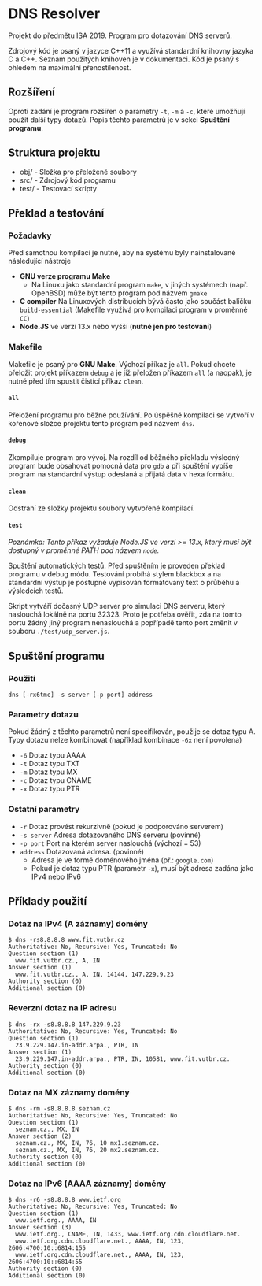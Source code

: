 # DNS Resolver
Projekt do předmětu ISA 2019. Program pro dotazování DNS serverů. 

Zdrojový kód je psaný v jazyce C++11 a využívá standardní knihovny jazyka C a C++. Seznam použitých knihoven je v dokumentaci. Kód je psaný s ohledem na maximální přenostilenost.

## Rozšíření
Oproti zadání je program rozšířen o parametry `-t`, `-m` a `-c`, které umožňují použít další typy dotazů. Popis těchto parametrů je v sekci **Spuštění programu**.

## Struktura projektu
 * obj/  - Složka pro přeložené soubory
 * src/  - Zdrojový kód programu
 * test/ - Testovací skripty

## Překlad a testování
### Požadavky
Před samotnou kompilací je nutné, aby na systému byly nainstalované následující nástroje
 * **GNU verze programu Make**
	 * Na Linuxu jako standardní program `make`, v jiných systémech (např. OpenBSD) může být tento program pod názvem `gmake`
 * **C compiler** Na Linuxových distribucích bývá často jako součást balíčku `build-essential` (Makefile využívá pro kompilaci program v proměnné `CC`)
 * **Node.JS** ve verzi 13.x nebo vyšší (**nutné jen pro testování**)

### Makefile
Makefile je psaný pro **GNU Make**. Výchozí příkaz je `all`.
Pokud chcete přeložit projekt příkazem `debug` a je již přeložen příkazem `all` (a naopak), je nutné před tím spustit čistící příkaz `clean`.

#### `all`
Přeložení programu pro běžné používání. Po úspěšné kompilaci se vytvoří v kořenové složce projektu tento program pod názvem `dns`.

#### `debug`
Zkompiluje program pro vývoj. Na rozdíl od běžného překladu výsledný program bude obsahovat pomocná data pro `gdb` a při spuštění vypíše program na standardní výstup odeslaná a přijatá data v hexa formátu.

#### `clean`
Odstraní ze složky projektu soubory vytvořené kompilací.

#### `test`
*Poznámka: Tento příkaz vyžaduje Node.JS ve verzi >= 13.x, který musí být dostupný v proměnné PATH pod názvem `node`.*

Spuštění automatických testů. Před spuštěním je proveden překlad programu v debug módu. Testování probíhá stylem blackbox a na standardní výstup je postupně vypisován formátovaný text o průběhu a výsledcích testů. 

Skript vytváří dočasný UDP server pro simulaci DNS serveru, který naslouchá lokálně na portu 32323. Proto je potřeba ověřit, zda na tomto portu žádný jiný program nenaslouchá a popřípadě tento port změnit v souboru `./test/udp_server.js`.

## Spuštění programu
### Použití
`dns [-rx6tmc] -s server [-p port] address`
### Parametry dotazu
Pokud žádný z těchto parametrů není specifikován, použije se dotaz typu A. Typy dotazu nelze kombinovat (například kombinace `-6x` není povolena)
 * `-6` Dotaz typu AAAA
 * `-t` Dotaz typu TXT
 * `-m` Dotaz typu MX
 * `-c` Dotaz typu CNAME
 * `-x` Dotaz typu PTR
### Ostatní parametry
 * `-r` Dotaz provést rekurzivně (pokud je podporováno serverem)
 * `-s server` Adresa dotazovaného DNS serveru (povinné)
 * `-p port` Port na kterém server naslouchá (výchozí = 53)
 * `address` Dotazovaná adresa. (povinné)
	 * Adresa je ve formě doménového jména (př.: `google.com`)
	 * Pokud je dotaz typu PTR (parametr `-x`), musí být adresa zadána jako IPv4 nebo IPv6

## Příklady použití
### Dotaz na IPv4 (A záznamy) domény
```
$ dns -rs8.8.8.8 www.fit.vutbr.cz
Authoritative: No, Recursive: Yes, Truncated: No
Question section (1)
  www.fit.vutbr.cz., A, IN
Answer section (1)
  www.fit.vutbr.cz., A, IN, 14144, 147.229.9.23
Authority section (0)
Additional section (0)
```

### Reverzní dotaz na IP adresu
```
$ dns -rx -s8.8.8.8 147.229.9.23
Authoritative: No, Recursive: Yes, Truncated: No
Question section (1)
  23.9.229.147.in-addr.arpa., PTR, IN
Answer section (1)
  23.9.229.147.in-addr.arpa., PTR, IN, 10581, www.fit.vutbr.cz.
Authority section (0)
Additional section (0)
```

### Dotaz na MX záznamy domény
```
$ dns -rm -s8.8.8.8 seznam.cz
Authoritative: No, Recursive: Yes, Truncated: No
Question section (1)
  seznam.cz., MX, IN
Answer section (2)
  seznam.cz., MX, IN, 76, 10 mx1.seznam.cz.
  seznam.cz., MX, IN, 76, 20 mx2.seznam.cz.
Authority section (0)
Additional section (0)
```
### Dotaz na IPv6 (AAAA záznamy) domény
```
$ dns -r6 -s8.8.8.8 www.ietf.org
Authoritative: No, Recursive: Yes, Truncated: No
Question section (1)
  www.ietf.org., AAAA, IN
Answer section (3)
  www.ietf.org., CNAME, IN, 1433, www.ietf.org.cdn.cloudflare.net.
  www.ietf.org.cdn.cloudflare.net., AAAA, IN, 123, 2606:4700:10::6814:155
  www.ietf.org.cdn.cloudflare.net., AAAA, IN, 123, 2606:4700:10::6814:55
Authority section (0)
Additional section (0)
```
